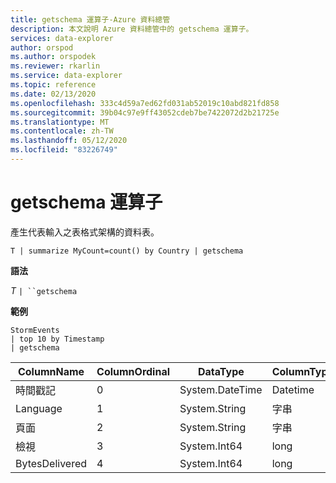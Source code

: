 ```yaml
---
title: getschema 運算子-Azure 資料總管
description: 本文說明 Azure 資料總管中的 getschema 運算子。
services: data-explorer
author: orspod
ms.author: orspodek
ms.reviewer: rkarlin
ms.service: data-explorer
ms.topic: reference
ms.date: 02/13/2020
ms.openlocfilehash: 333c4d59a7ed62fd031ab52019c10abd821fd858
ms.sourcegitcommit: 39b04c97e9ff43052cdeb7be7422072d2b21725e
ms.translationtype: MT
ms.contentlocale: zh-TW
ms.lasthandoff: 05/12/2020
ms.locfileid: "83226749"
---
```

# <a name="getschema-operator"></a>getschema 運算子 

產生代表輸入之表格式架構的資料表。

```kusto
T | summarize MyCount=count() by Country | getschema 
```

**語法**

*T* `| ``getschema`

**範例**

<!-- csl: https://help.kusto.windows.net:443/Samples -->
```kusto
StormEvents
| top 10 by Timestamp
| getschema
```

|ColumnName|ColumnOrdinal|DataType|ColumnType|
|---|---|---|---|
|時間戳記|0|System.DateTime|Datetime|
|Language|1|System.String|字串|
|頁面|2|System.String|字串|
|檢視|3|System.Int64|long
|BytesDelivered|4|System.Int64|long
